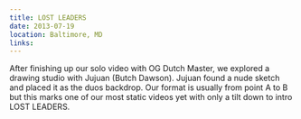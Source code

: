 ```yaml
---
title: LOST LEADERS
date: 2013-07-19
location: Baltimore, MD
links:
---
```


After finishing up our solo video with OG Dutch Master, we explored a drawing studio with Jujuan (Butch Dawson). Jujuan found a nude sketch and placed it as the duos backdrop. Our format is usually from point A to B but this marks one of our most static videos yet with only a tilt down to intro LOST LEADERS.
